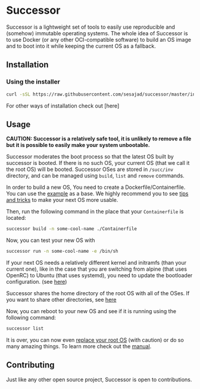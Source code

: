 # Successor

Successor is a lightweight set of tools to easily use reproducible and (somehow) immutable operating systems.
The whole idea of Successor is to use Docker (or any other OCI-compatible software) to build an OS image and to boot into it while keeping the current OS as a fallback.

## Installation

### Using the installer

```bash
curl -sSL https://raw.githubusercontent.com/sesajad/successor/master/install.sh | sudo sh
```

For other ways of installation check out [here]

## Usage

**CAUTION: Successor is a relatively safe tool, it is unlikely to remove a file but it is possible to easily make your system unbootable.**

Successor moderates the boot process so that the latest OS built by successor is booted. If there is no such OS, your current OS (that we call it the root OS) will be booted. Successor OSes are stored in `/succ/inv` directory, and can be managed using `build`, `list` and `remove` commands.

In order to build a new OS, You need to create a Dockerfile/Containerfile. You can use the [example](https://github.com/sesajad/successor/blob/master/example/Containerfile) as a base. We highly recommend you to see [tips and tricks](https://github.com/sesajad/successor/blob/master/MANUAL.md#Tips) to make your next OS more usable.

Then, run the following command in the place that your `Containerfile` is located:

```bash
successor build -n some-cool-name ./Containerfile
```

Now, you can test your new OS with

```bash
successor run -n some-cool-name -e /bin/sh
```
If your next OS needs a relatively different kernel and initramfs (than your current one), like in the case that you are switching from alpine (that uses OpenRC) to Ubuntu (that uses systemd), you need to update the bootloader configuration. (see [here](https://github.com/sesajad/successor/blob/master/MANUAL.md#Bootloader))

Successor shares the home directory of the root OS with all of the OSes. If you want to share other directories, see [here](https://github.com/sesajad/successor/blob/master/MANUAL.md#Mounting)

Now, you can reboot to your new OS and see if it is running using the following command:

```bash
successor list
```

It is over, you can now even [replace your root OS](https://github.com/sesajad/successor/blob/master/MANUAL.md#Removing) (with caution) or do so many amazing things. To learn more check out the [manual](https://github.com/sesajad/successor/blob/master/MANUAL.md).

## Contributing

Just like any other open source project, Successor is open to contributions.